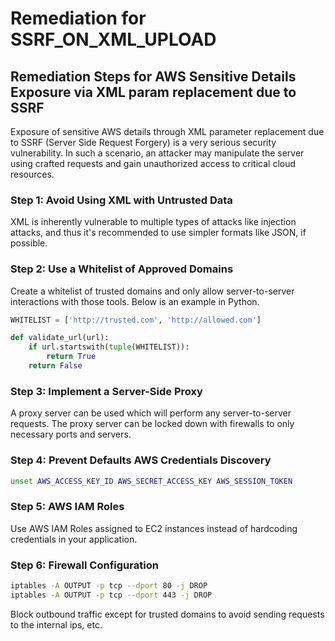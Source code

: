 # Remediation for SSRF_ON_XML_UPLOAD

## Remediation Steps for AWS Sensitive Details Exposure via XML param replacement due to SSRF

Exposure of sensitive AWS details through XML parameter replacement due to SSRF (Server Side Request Forgery) is a very serious security vulnerability. In such a scenario, an attacker may manipulate the server using crafted requests and gain unauthorized access to critical cloud resources.

### Step 1: Avoid Using XML with Untrusted Data

XML is inherently vulnerable to multiple types of attacks like injection attacks, and thus it's recommended to use simpler formats like JSON, if possible.

### Step 2: Use a Whitelist of Approved Domains

Create a whitelist of trusted domains and only allow server-to-server interactions with those tools. Below is an example in Python.

```python
WHITELIST = ['http://trusted.com', 'http://allowed.com']

def validate_url(url):
    if url.startswith(tuple(WHITELIST)):
        return True
    return False
```

### Step 3: Implement a Server-Side Proxy

A proxy server can be used which will perform any server-to-server requests. The proxy server can be locked down with firewalls to only necessary ports and servers.

### Step 4: Prevent Defaults AWS Credentials Discovery

```bash
unset AWS_ACCESS_KEY_ID AWS_SECRET_ACCESS_KEY AWS_SESSION_TOKEN
```


### Step 5: AWS IAM Roles

Use AWS IAM Roles assigned to EC2 instances instead of hardcoding credentials in your application.

### Step 6: Firewall Configuration

```bash
iptables -A OUTPUT -p tcp --dport 80 -j DROP
iptables -A OUTPUT -p tcp --dport 443 -j DROP
```
Block outbound traffic except for trusted domains to avoid sending requests to the internal ips, etc. 